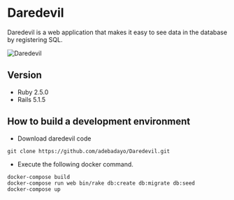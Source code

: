 # Daredevil

Daredevil is a web application that makes it easy to see data in the database by registering SQL.

![Daredevil](https://orig00.deviantart.net/3248/f/2008/143/b/b/daredevil_by_jebriodo.jpg)


## Version

- Ruby 2.5.0
- Rails 5.1.5

## How to build a development environment

- Download daredevil code

```
git clone https://github.com/adebadayo/Daredevil.git
```

- Execute the following docker command.

```
docker-compose build
docker-compose run web bin/rake db:create db:migrate db:seed
docker-compose up
```
